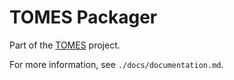 # TOMES Packager

Part of the [TOMES](https://www.ncdcr.gov/resources/records-management/tomes) project.

For more information, see `./docs/documentation.md`.
